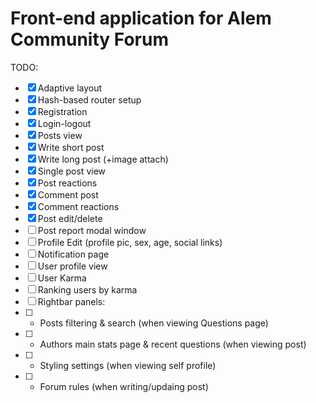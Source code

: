 # Front-end application for Alem Community Forum

TODO:

- [x] Adaptive layout
- [x] Hash-based router setup
- [x] Registration
- [x] Login-logout
- [x] Posts view
- [x] Write short post
- [x] Write long post (+image attach)
- [x] Single post view
- [x] Post reactions
- [x] Comment post
- [x] Comment reactions
- [x] Post edit/delete
- [ ] Post report modal window
- [ ] Profile Edit (profile pic, sex, age, social links)
- [ ] Notification page
- [ ] User profile view
- [ ] User Karma
- [ ] Ranking users by karma
- [ ] Rightbar panels:
- [ ] - Posts filtering & search (when viewing Questions page)
- [ ] - Authors main stats page & recent questions (when viewing post)
- [ ] - Styling settings (when viewing self profile)
- [ ] - Forum rules (when writing/updaing post)
